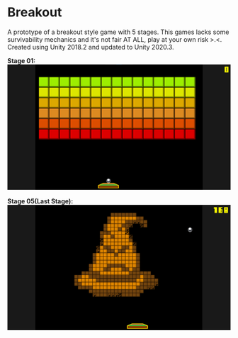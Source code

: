 # Breakout
A prototype of a breakout style game with 5 stages. This games lacks some survivability mechanics and it's not fair AT ALL, play at your own risk >.<. Created using Unity 2018.2 and updated to Unity 2020.3.

**Stage 01:** ![stage01](imagens/Fase_01.png)

**Stage 05(Last Stage):** ![stage05](imagens/Fase_05.png)


